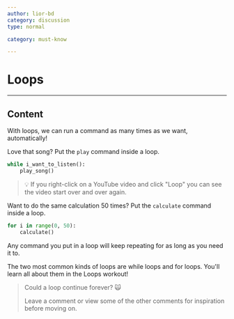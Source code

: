 ```yaml
---
author: lior-bd
category: discussion
type: normal

category: must-know

---
```

# Loops

---
## Content


With loops, we can run a command as many times as we want, automatically!

Love that song? Put the `play` command inside a loop. 

```python
while i_want_to_listen():
    play_song()
```
> 💡 If you right-click on a YouTube video and click "Loop" you can see the video start over and over again.

Want to do the same calculation 50 times? Put the `calculate` command inside a loop. 

```python
for i in range(0, 50):
    calculate()
```

Any command you put in a loop will keep repeating for as long as you need it to.

The two most common kinds of loops are while loops and for loops. You'll learn all about them in the Loops workout!

> Could a loop continue forever? 🙀
>
> Leave a comment or view some of the other comments for inspiration before moving on.

